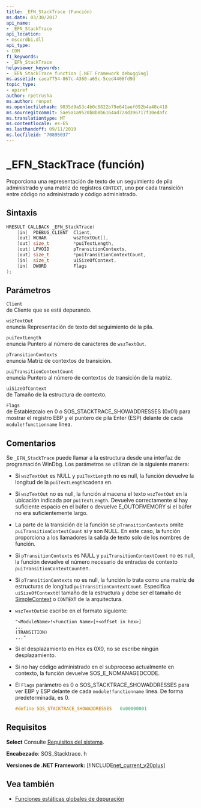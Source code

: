 ```yaml
---
title: _EFN_StackTrace (Función)
ms.date: 03/30/2017
api_name:
- _EFN_StackTrace
api_location:
- mscordbi.dll
api_type:
- COM
f1_keywords:
- _EFN_StackTrace
helpviewer_keywords:
- _EFN_StackTrace function [.NET Framework debugging]
ms.assetid: caea7754-867c-4360-a65c-5ced4408fd9d
topic_type:
- apiref
author: rpetrusha
ms.author: ronpet
ms.openlocfilehash: 9035d9a53c4b0c8822b79e641aef092b4a48c418
ms.sourcegitcommit: 5ae5a1a9520b8b8b6164ad728d396717f30edafc
ms.translationtype: MT
ms.contentlocale: es-ES
ms.lasthandoff: 09/11/2019
ms.locfileid: "70895037"
---
```

# <a name="_efn_stacktrace-function"></a>\_EFN\_StackTrace (función)
Proporciona una representación de texto de un seguimiento de pila administrado y una matriz de registros `CONTEXT`, uno por cada transición entre código no administrado y código administrado.  
  
## <a name="syntax"></a>Sintaxis  
  
```cpp  
HRESULT CALLBACK _EFN_StackTrace(  
    [in]  PDEBUG_CLIENT  Client,  
    [out] WCHAR          wszTextOut[],  
    [out] size_t         *puiTextLength,  
    [out] LPVOID         pTransitionContexts,  
    [out] size_t         *puiTransitionContextCount,  
    [in]  size_t         uiSizeOfContext,  
    [in]  DWORD          Flags  
);  
```  
  
## <a name="parameters"></a>Parámetros  
 `Client`  
 de Cliente que se está depurando.  
  
 `wszTextOut`  
 enuncia Representación de texto del seguimiento de la pila.  
  
 `puiTextLength`  
 enuncia Puntero al número de caracteres de `wszTextOut`.  
  
 `pTransitionContexts`  
 enuncia Matriz de contextos de transición.  
  
 `puiTransitionContextCount`  
 enuncia Puntero al número de contextos de transición de la matriz.  
  
 `uiSizeOfContext`  
 de Tamaño de la estructura de contexto.  
  
 `Flags`  
 de Establézcalo en 0 o SOS_STACKTRACE_SHOWADDRESSES (0x01) para mostrar el registro EBP y el puntero de pila Enter (ESP) delante de cada `module!functionname` línea.  
  
## <a name="remarks"></a>Comentarios  
 Se `_EFN_StackTrace` puede llamar a la estructura desde una interfaz de programación WinDbg. Los parámetros se utilizan de la siguiente manera:  
  
- Si `wszTextOut` es NULL y `puiTextLength` no es null, la función devuelve la longitud de la `puiTextLength`cadena en.  
  
- Si `wszTextOut` no es null, la función almacena el texto `wszTextOut` en la ubicación indicada por `puiTextLength`. Devuelve correctamente si hay suficiente espacio en el búfer o devuelve E_OUTOFMEMORY si el búfer no era suficientemente largo.  
  
- La parte de la transición de la función se `pTransitionContexts` omite `puiTransitionContextCount` si y son NULL. En este caso, la función proporciona a los llamadores la salida de texto solo de los nombres de función.  
  
- Si `pTransitionContexts` es NULL y `puiTransitionContextCount` no es null, la función devuelve el número necesario de entradas de contexto `puiTransitionContextCount`en.  
  
- Si `pTransitionContexts` no es null, la función lo trata como una matriz de estructuras de longitud `puiTransitionContextCount`. Especifica `uiSizeOfContext`el tamaño de la estructura y debe ser el tamaño de [SimpleContext](../../../../docs/framework/unmanaged-api/debugging/stacktrace-simplecontext-structure.md) o `CONTEXT` de la arquitectura.  
  
- `wszTextOut`se escribe en el formato siguiente:  
  
    ```output  
    "<ModuleName>!<Function Name>[+<offset in hex>]  
    ...  
    (TRANSITION)  
    ..."  
    ```  
  
- Si el desplazamiento en Hex es 0X0, no se escribe ningún desplazamiento.  
  
- Si no hay código administrado en el subproceso actualmente en contexto, la función devuelve SOS_E_NOMANAGEDCODE.  
  
- El `Flags` parámetro es 0 o SOS_STACKTRACE_SHOWADDRESSES para ver EBP y ESP delante de cada `module!functionname` línea. De forma predeterminada, es 0.  
  
    ```cpp  
    #define SOS_STACKTRACE_SHOWADDRESSES   0x00000001  
    ```  
  
## <a name="requirements"></a>Requisitos  
 **Select** Consulte [Requisitos del sistema](../../../../docs/framework/get-started/system-requirements.md).  
  
 **Encabezado**: SOS_Stacktrace. h  
  
 **Versiones de .NET Framework:** [!INCLUDE[net_current_v20plus](../../../../includes/net-current-v20plus-md.md)]  
  
## <a name="see-also"></a>Vea también

- [Funciones estáticas globales de depuración](../../../../docs/framework/unmanaged-api/debugging/debugging-global-static-functions.md)
